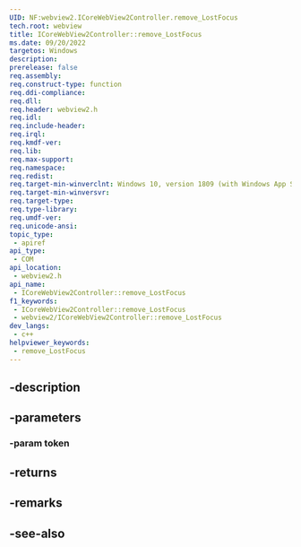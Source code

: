 ```yaml
---
UID: NF:webview2.ICoreWebView2Controller.remove_LostFocus
tech.root: webview
title: ICoreWebView2Controller::remove_LostFocus
ms.date: 09/20/2022
targetos: Windows
description: 
prerelease: false
req.assembly: 
req.construct-type: function
req.ddi-compliance: 
req.dll: 
req.header: webview2.h
req.idl: 
req.include-header: 
req.irql: 
req.kmdf-ver: 
req.lib: 
req.max-support: 
req.namespace: 
req.redist: 
req.target-min-winverclnt: Windows 10, version 1809 (with Windows App SDK 1.1 or later)
req.target-min-winversvr: 
req.target-type: 
req.type-library: 
req.umdf-ver: 
req.unicode-ansi: 
topic_type:
 - apiref
api_type:
 - COM
api_location:
 - webview2.h
api_name:
 - ICoreWebView2Controller::remove_LostFocus
f1_keywords:
 - ICoreWebView2Controller::remove_LostFocus
 - webview2/ICoreWebView2Controller::remove_LostFocus
dev_langs:
 - c++
helpviewer_keywords:
 - remove_LostFocus
---
```


## -description

## -parameters

### -param token

## -returns

## -remarks

## -see-also


